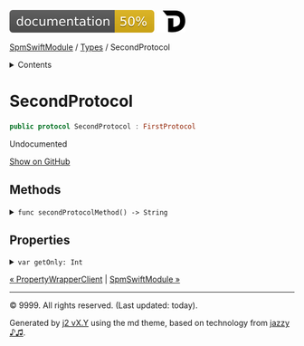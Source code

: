 <!--
Bebop simple MD theme
Copyright 2020 J2 Authors
Licensed under MIT (https://github.com/johnfairh/J2/blob/master/LICENSE)
-->
![50%](../badge.svg)
[![Open in Dash](../img/dash.svg)](https%3A%2F%2Fwww%2Egoogle%2Ecom%2F)


[SpmSwiftModule](../index.md)
 / [Types](../types.md?swift) / SecondProtocol


<details>
<summary>Contents</summary>


[Types](../types.md?swift)

  * [ABaseClass](../types/abaseclass.md?swift)


  * [ADerivedClass](../types/aderivedclass.md?swift)


  * [AnEnum](../types/anenum.md?swift)


  * [FirstProtocol](../types/firstprotocol1.md?swift)


  * [GenericBase](../types/genericbase.md?swift)


  * [Nop](../types/nop.md?swift)


  * [PropertyWrapperClient](../types/propertywrapperclient.md?swift)


  * SecondProtocol


  * [SpmSwiftModule](../types/spmswiftmodule.md?swift)

    * [Nested1](../types/spmswiftmodule/nested1.md?swift)

    * [Nested2](../types/spmswiftmodule.md?swift#nested2)


  * [T](../types.md?swift#t1)



[Functions](../functions.md?swift)

  * [deprecatedFunction(callback:)](../functions.md?swift#deprecatedfunctioncallback)


  * [functionA(arg1:_:arg3:)](../functions.md?swift#functionaarg1_arg3)



[Operators](../operators.md?swift)

  * [+(T, T)](../operators.md?swift#t-t)



[Extensions](../extensions.md?swift)

  * [Collection](../extensions/collection.md?swift)


  * [String.Element](../extensions/stringelement.md?swift)





</details>

# SecondProtocol



``` swift
public protocol SecondProtocol : FirstProtocol
```










Undocumented











[Show on GitHub](https://www.bbc.co.uk//Sources/SpmSwiftModule/Protocols.swift#L30-L32)



## Methods









<details>
<summary><code>func secondProtocolMethod() -> String</code></summary>








Undocumented






#### Declaration

``` swift
func secondProtocolMethod() -> String
```










 [Show on GitHub](https://www.bbc.co.uk//Sources/SpmSwiftModule/Protocols.swift#L31) 
</details>



## Properties









<details>
<summary><code>var getOnly: Int</code></summary>








ℹ️  Note
  * From a protocol extension: not a customization point.

A default implementation for a method of [`FirstProtocol`](../types/firstprotocol1.md)
provided by [`SecondProtocol`](../types/secondprotocol.md).
From source we mess this up as an extension method.
From symbolgraph we mess this up as being part of [`FirstProtocol`](../types/firstprotocol1.md).






#### Declaration

``` swift
var getOnly: Int { get }
```










 [Show on GitHub](https://www.bbc.co.uk//Sources/SpmSwiftModule/Protocols.swift#L39) 
</details>





[&laquo; PropertyWrapperClient](../types/propertywrapperclient.md?swift) | [SpmSwiftModule &raquo;](../types/spmswiftmodule.md?swift)


-----
&copy; 9999. All rights reserved. (Last updated: today).


Generated by [j2 vX.Y](https://github.com/johnfairh/j2)
using the md theme, based on technology from
[jazzy ♪♫](https://github.com/realm/jazzy).


